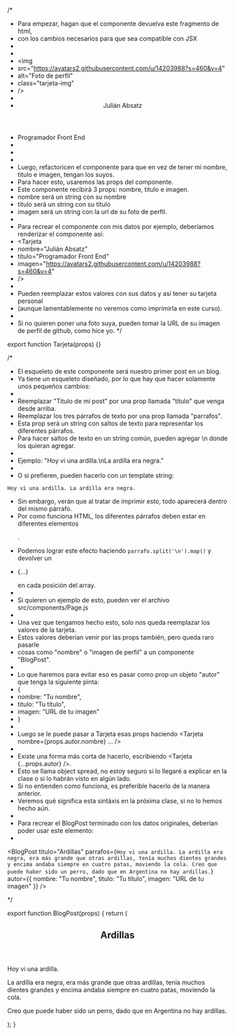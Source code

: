 /*
 * Para empezar, hagan que el componente devuelva este fragmento de html,
 * con los cambios necesarios para que sea compatible con JSX
 *
 * <div class="tarjeta">
 *  <img
 *   src="https://avatars2.githubusercontent.com/u/14203988?s=460&v=4"
 *   alt="Foto de perfil"
 *   class="tarjeta-img"
 *  />
 *  <div class="tarjeta-data">
 *   <header class="tarjeta-data-header">Julián Absatz</header>
 *   <span>Programador Front End</span>
 *  </div>
 * </div>
 *
 * Luego, refactoricen el componente para que en vez de tener mi nombre, titulo e imagen, tengan los suyos.
 * Para hacer esto, usaremos las props del componente.
 * Este componente recibirá 3 props: nombre, titulo e imagen.
 * nombre será un string con su nombre
 * titulo será un string con su título
 * imagen será un string con la url de su foto de perfil.
 *
 * Para recrear el componente con mis datos por ejemplo, deberíamos renderizar el componente así:
 * <Tarjeta
 *   nombre="Julián Absatz"
 *   titulo="Programador Front End"
 *   imagen="https://avatars2.githubusercontent.com/u/14203988?s=460&v=4"
 * />
 *
 * Pueden reemplazar estos valores con sus datos y así tener su tarjeta personal
 * (aunque lamentablemente no veremos como imprimirla en este curso).
 *
 * Si no quieren poner una foto suya, pueden tomar la URL de su imagen de perfil de github, como hice yo.
 */

export function Tarjeta(props) {}

/*
 * El esqueleto de este componente será nuestro primer post en un blog.
 * Ya tiene un esqueleto diseñado, por lo que hay que hacer solamente unos pequeños cambios:
 *
 * Reemplazar "Titulo de mi post" por una prop llamada "titulo" que venga desde arriba.
 * Reemplazar los tres párrafos de texto por una prop llamada "parrafos".
 * Esta prop será un string con saltos de texto para representar los diferentes párrafos.
 * Para hacer saltos de texto en un string común, pueden agregar \n donde los quieran agregar.
 * 
 * Ejemplo: "Hoy vi una ardilla.\nLa ardilla era negra."
 * 
 * O si prefieren, pueden hacerlo con un template string:

 `Hoy vi una ardilla.
La ardilla era negra.`

 * Sin embargo, verán que al tratar de imprimir esto, todo aparecerá dentro del mismo párrafo.
 * Por como funciona HTML, los diferentes párrafos deben estar en diferentes elementos <p>.
 * Podemos lograr este efecto haciendo `parrafo.split('\n').map()` y devolver un 
 * <p className="post-paragraph">{...}</p> en cada posición del array.
 * 
 * Si quieren un ejemplo de esto, pueden ver el archivo src/components/Page.js
 * 
 * Una vez que tengamos hecho esto, solo nos queda reemplazar los valores de la tarjeta.
 * Estos valores deberían venir por las props también, pero queda raro pasarle 
 * cosas como "nombre" o "imagen de perfil" a un componente "BlogPost".
 * 
 * Lo que haremos para evitar eso es pasar como prop un objeto "autor" que tenga la siguiente pinta:
 * {
 *   nombre: "Tu nombre",
 *   titulo: "Tu título",
 *   imagen: "URL de tu imagen"
 * }
 * 
 * Luego se le puede pasar a Tarjeta esas props haciendo <Tarjeta nombre={props.autor.nombre} ... />
 * 
 * Existe una forma más corta de hacerlo, escribiendo <Tarjeta {...props.autor} />.
 * Esto se llama object spread, no estoy seguro si lo llegaré a explicar en la clase o si lo habrán visto en algún lado.
 * Si no entienden como funciona, es preferible hacerlo de la manera anterior.
 * Veremos qué significa esta sintáxis en la próxima clase, si no lo hemos hecho aún.
 * 
 * Para recrear el BlogPost terminado con los datos originales, deberían poder usar este elemento:
 * 

<BlogPost
  titulo="Ardillas"
  parrafos={`Hoy vi una ardilla.
La ardilla era negra, era más grande que otras ardillas, tenía muchos dientes grandes y encima andaba siempre en cuatro patas, moviendo la cola.
Creo que puede haber sido un perro, dado que en Argentina no hay ardillas.`}
  autor={{
    nombre: "Tu nombre",
    titulo: "Tu título",
    imagen: "URL de tu imagen"
  }}
/>

 */

export function BlogPost(props) {
  return (
    <article className="post">
      <header className="post-header">
        <h2 className="post-title">Ardillas</h2>
        <Tarjeta nombre="Tu nombre" titulo="Tu titulo" imagen="URL de tu imagen" />
      </header>
      <p className="post-paragraph">Hoy vi una ardilla.</p>
      <p className="post-paragraph">
        La ardilla era negra, era más grande que otras ardillas, tenía muchos dientes grandes y
        encima andaba siempre en cuatro patas, moviendo la cola.
      </p>
      <p className="post-paragraph">
        Creo que puede haber sido un perro, dado que en Argentina no hay ardillas.
      </p>
    </article>
  );
}


